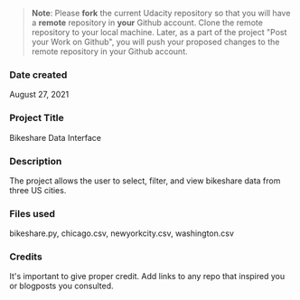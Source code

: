 >**Note**: Please **fork** the current Udacity repository so that you will have a **remote** repository in **your** Github account. Clone the remote repository to your local machine. Later, as a part of the project "Post your Work on Github", you will push your proposed changes to the remote repository in your Github account.

### Date created
August 27, 2021

### Project Title
Bikeshare Data Interface

### Description
The project allows the user to select, filter, and view bikeshare data from three US cities.

### Files used
bikeshare.py, chicago.csv, newyorkcity.csv, washington.csv

### Credits
It's important to give proper credit. Add links to any repo that inspired you or blogposts you consulted.

